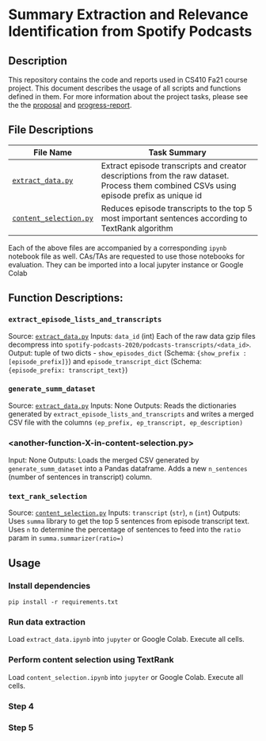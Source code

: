 # Summary Extraction and Relevance Identification from Spotify Podcasts

## Description
This repository contains the code and reports used in CS410 Fa21 course project. This document describes the usage of all scripts and functions defined in them. For more information about the project tasks, please see the the [proposal](CS_410_TIS_Project_proposal.pdf) and [progress-report](CS_410_TIS_Project_Progress_Report.pdf).

## File Descriptions
| File Name | Task Summary |
| ----------- | ----------- |
| [`extract_data.py`](extract_data.py) | Extract episode transcripts and creator descriptions from the raw dataset. Process them combined CSVs using episode prefix as unique id|
| [`content_selection.py`](content_selection.py) | Reduces episode transcripts to the top 5 most important sentences according to TextRank algorithm |

Each of the above files are accompanied by a corresponding `ipynb` notebook file as well. CAs/TAs are requested to use those notebooks for evaluation. They can be imported into a local jupyter instance or Google Colab

## Function Descriptions:

### `extract_episode_lists_and_transcripts`
Source: [`extract_data.py`](extract_data.py)
Inputs: `data_id` (int) Each of the raw data gzip files decompress into `spotify-podcasts-2020/podcasts-transcripts/<data_id>`.
Output: tuple of two dicts - `show_episodes_dict` (Schema: `{show_prefix : [episode_prefix]}`) and `episode_transcript_dict` (Schema: `{episode_prefix: transcript_text}`)

### `generate_summ_dataset`
Source: [`extract_data.py`](extract_data.py)
Inputs: None
Outputs: Reads the dictionaries generated by `extract_episode_lists_and_transcripts` and writes a merged CSV file with the columns `(ep_prefix, ep_transcript, ep_description)`

### <another-function-X-in-content-selection.py>
Input: None
Outputs: Loads the merged CSV generated by `generate_summ_dataset` into a Pandas dataframe. Adds a new `n_sentences` (number of sentences in transcript) column.

### `text_rank_selection`
Source: [`content_selection.py`](content_selection.py)
Inputs: `transcript` (`str`), `n` (`int`)
Outputs:  Uses `summa` library to get the top 5 sentences from episode transcript text. Uses `n` to determine the percentage of sentences to feed into the `ratio` param in `summa.summarizer(ratio=)`

## Usage

### Install dependencies
`pip install -r requirements.txt`

### Run data extraction
Load `extract_data.ipynb` into `jupyter` or Google Colab. Execute all cells.

### Perform content selection using TextRank
Load `content_selection.ipynb` into `jupyter` or Google Colab. Execute all cells.

### Step 4

### Step 5

